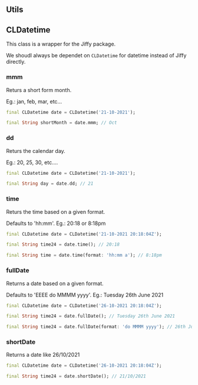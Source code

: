 ## Utils

## CLDatetime
This class is a wrapper for the Jiffy package. 

We shoudl always be dependet on `CLDatetime` for datetime instead of Jiffy directly.

### **mmm**
Returs a short form month. 

Eg.: jan, feb, mar, etc...
```dart
final CLDatetime date = CLDatetime('21-10-2021');

final String shortMonth = date.mmm; // Oct
```

### **dd**
Returs the calendar day. 

Eg.: 20, 25, 30, etc....
```dart
final CLDatetime date = CLDatetime('21-10-2021');

final String day = date.dd; // 21
```

### **time**
Returs the time based on a given format. 

Defaults to 'hh:mm'. Eg.: 20:18 or 8:18pm

```dart
final CLDatetime date = CLDatetime('21-10-2021 20:18:04Z');

final String time24 = date.time(); // 20:18

final String time = date.time(format: 'hh:mm a'); // 8:18pm
```

### **fullDate**
Returns a date based on a given format. 

Defaults to 'EEEE do MMMM yyyy'. Eg.: Tuesday 26th June 2021
```dart
final CLDatetime date = CLDatetime('26-10-2021 20:18:04Z');

final String time24 = date.fullDate(); // Tuesday 26th June 2021

final String time24 = date.fullDate(format: 'do MMMM yyyy'); // 26th June 2021
```

### **shortDate**
Returns a date like 26/10/2021
```dart
final CLDatetime date = CLDatetime('26-10-2021 20:18:04Z');

final String time24 = date.shortDate(); // 21/10/2021

```